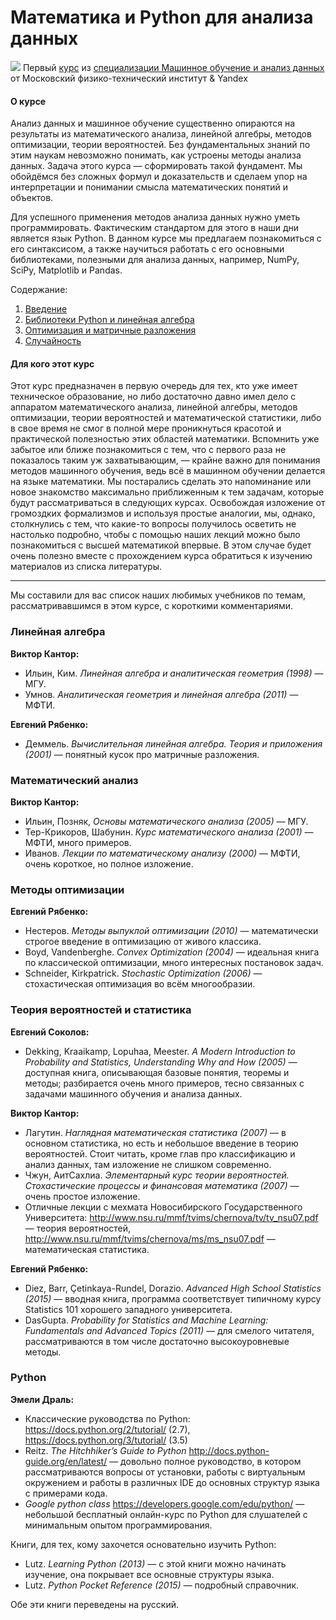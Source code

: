 # Математика и Python для анализа данных #


[![](https://github.com/VulpesCorsac/Coursera-Machine-Learning-and-Data-Analysis/blob/master/1%20-%20Mathematics%20and%20python%20for%20data%20analysis/Logo1.jpg)](https://www.coursera.org/learn/mathematics-and-python/) Первый [курс](https://www.coursera.org/learn/mathematics-and-python/) из [специализации Машинное обучение и анализ данных](https://www.coursera.org/specializations/machine-learning-data-analysis) от Московский физико-технический институт & Yandex

#### О курсе ####

Анализ данных и машинное обучение существенно опираются на результаты из математического анализа, линейной алгебры, методов оптимизации, теории вероятностей. Без фундаментальных знаний по этим наукам невозможно понимать, как устроены методы анализа данных. Задача этого курса — сформировать такой фундамент. Мы обойдёмся без сложных формул и доказательств и сделаем упор на интерпретации и понимании смысла математических понятий и объектов. 

Для успешного применения методов анализа данных нужно уметь программировать. Фактическим стандартом для этого в наши дни является язык Python. В данном курсе мы предлагаем познакомиться с его синтаксисом, а также научиться работать с его основными библиотеками, полезными для анализа данных, например, NumPy, SciPy, Matplotlib и Pandas.

Содержание:
1. [Введение]()
2. [Библиотеки Python и линейная алгебра]()
3. [Оптимизация и матричные разложения]()
4. [Случайность]()

#### Для кого этот курс ####
Этот курс предназначен в первую очередь для тех, кто уже имеет техническое образование, но либо достаточно давно имел дело с аппаратом математического анализа, линейной алгебры, методов оптимизации, теории вероятностей и математической статистики, либо в свое время не смог в полной мере проникнуться красотой и практической полезностью этих областей математики. Вспомнить уже забытое или ближе познакомиться с тем, что с первого раза не показалось таким уж захватывающим, — крайне важно для понимания методов машинного обучения, ведь всё в машинном обучении делается на языке математики. Мы постарались сделать это напоминание или новое знакомство максимально приближенным к тем задачам, которые будут рассматриваться в следующих курсах. Освобождая изложение от громоздких формализмов и используя простые аналогии, мы, однако, столкнулись с тем, что какие-то вопросы получилось осветить не настолько подробно, чтобы с помощью наших лекций можно было познакомиться с высшей математикой впервые. В этом случае будет очень полезно вместе с прохождением курса обратиться к изучению материалов из списка литературы.


<hr>
Мы составили для вас список наших любимых учебников по темам, рассматривавшимся в этом курсе, с короткими комментариями.

### Линейная алгебра ###

**Виктор Кантор:**

* Ильин, Ким. *Линейная алгебра и аналитическая геометрия (1998)* — МГУ.
* Умнов. *Аналитическая геометрия и линейная алгебра (2011)* — МФТИ.

**Евгений Рябенко:**

* Деммель. *Вычислительная линейная алгебра. Теория и приложения (2001)* — понятный кусок про матричные разложения.

### Математический анализ ###

**Виктор Кантор:**

* Ильин, Позняк, *Основы математического анализа (2005)* — МГУ.
* Тер-Крикоров, Шабунин. *Курс математического анализа (2001)* — МФТИ, много примеров.
* Иванов. *Лекции по математическому анализу (2000)* — МФТИ, очень короткое, но полное изложение.

### Методы оптимизации ###

**Евгений Рябенко:**

* Нестеров. *Методы выпуклой оптимизации (2010)* — математически строгое введение в оптимизацию от живого классика.
* Boyd, Vandenberghe. *Convex Optimization (2004)* — идеальная книга по классической оптимизации, много интересных постановок задач.
* Schneider, Kirkpatrick. *Stochastic Optimization (2006)* — стохастическая оптимизация во всём многообразии.

### Теория вероятностей и статистика ###

**Евгений Соколов:**

* Dekking, Kraaikamp, Lopuhaa, Meester. *A Modern Introduction to Probability and Statistics, Understanding Why and How (2005)* — доступная книга, описывающая базовые понятия, теоремы и методы; разбирается очень много примеров, тесно связанных с задачами машинного обучения и анализа данных.

**Виктор Кантор:**

* Лагутин. *Наглядная математическая статистика (2007)* — в основном статистика, но есть и небольшое введение в теорию вероятностей. Стоит читать, кроме глав про классификацию и анализ данных, там изложение не слишком современно.
* Чжун, АитСахлиа. *Элементарный курс теории вероятностей. Стохастические процессы и финансовая математика (2007)* — очень простое изложение.
* Отличные лекции с мехмата Новосибирского Государственного Университета: http://www.nsu.ru/mmf/tvims/chernova/tv/tv_nsu07.pdf — теория вероятностей, http://www.nsu.ru/mmf/tvims/chernova/ms/ms_nsu07.pdf — математическая статистика.

**Евгений Рябенко:**

* Diez, Barr, Çetinkaya-Rundel, Dorazio. *Advanced High School Statistics (2015)* — вводная книга, программа соответствует типичному курсу Statistics 101 хорошего западного университета.
* DasGupta. *Probability for Statistics and Machine Learning: Fundamentals and Advanced Topics (2011)* — для смелого читателя, рассматриваются в том числе достаточно высокоуровневые методы.

### Python ###

**Эмели Драль:**

* Классические руководства по Python: https://docs.python.org/2/tutorial/ (2.7), https://docs.python.org/3/tutorial/ (3.5)
* Reitz. *The Hitchhiker’s Guide to Python* http://docs.python-guide.org/en/latest/ — довольно полное руководство, в котором рассматриваются вопросы от установки, работы с виртуальным окружением и работы в различных IDE до основных структур языка с примерами кода.
* *Google python class* https://developers.google.com/edu/python/ — небольшой бесплатный онлайн-курс по Python для слушателей с минимальным опытом программирования.

Книги, для тех, кому захочется основательно изучить Python:

* Lutz. *Learning Python (2013)* — с этой книги можно начинать изучение, она покрывает все основные структуры языка.
* Lutz. *Python Pocket Reference (2015)* — подробный справочник.

Обе эти книги переведены на русский.
